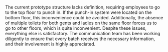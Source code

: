 The current prototype structure lacks definition, requiring employees to go to the top floor to punch in. If the punch-in system were located on the bottom floor, this inconvenience could be avoided. Additionally, the absence of multiple toilets for both gents and ladies on the same floor forces us to go to other floors, which is quite inconvenient. Despite these issues, everything else is satisfactory. The communication team has been working diligently to ensure that every batch receives the necessary information, and their involvement is highly appreciated.